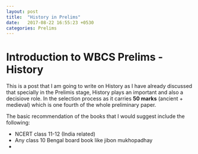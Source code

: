 ```yaml
---
layout: post
title:  "History in Prelims"
date:   2017-08-22 16:55:23 +0530
categories: Prelims
---
```


# Introduction to WBCS Prelims - History

This is a post that I am going to write on History as I have already discussed that specially in the Prelimis stage, History plays an important and also a decisiove role. In the selection process as it carries **50 marks** (ancient + medieval) which is one fourth of the whole preliminary paper.

The basic recommendation of the books that I would suggest include the following:
* NCERT class 11-12 (India related)
* Any class 10 Bengal board book like jibon mukhopadhay
* 
